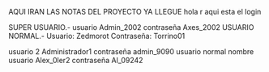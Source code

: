 AQUI IRAN LAS NOTAS DEL PROYECTO
YA LLEGUE
hola r
aqui esta el login 

SUPER USUARIO.-
usuario Admin_2002
contraseña Axes_2002
USUARIO NORMAL.-
Usuario: Zedmorot
Contraseña: Torrino01

 usuario 2
 Administrador1
 contraseña admin_9090
 usuario normal 
 nombre usuario
 Alex_0ler2
 contraseña
 Al_09242